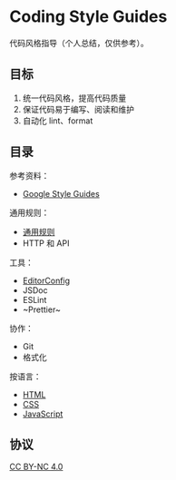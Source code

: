 # Coding Style Guides

代码风格指导（个人总结，仅供参考）。

## 目标

1. 统一代码风格，提高代码质量
2. 保证代码易于编写、阅读和维护
3. 自动化 lint、format

## 目录

参考资料：

+ [Google Style Guides](http://google.github.io/styleguide/)

通用规则：

+ [通用规则](./guides/common/readme.md)
+ HTTP 和 API

工具：

+ [EditorConfig](./tool/editor-config.md)
+ JSDoc
+ ESLint
+ ~Prettier~

协作：

+ Git
+ 格式化

按语言：

+ [HTML](./guides/html/readme.md)
+ [CSS](./guides/css/readme.md)
+ [JavaScript](./guides/javascript/readme.md)

## 协议

[CC BY-NC 4.0](https://creativecommons.org/licenses/by-nc/4.0/deed.zh)
